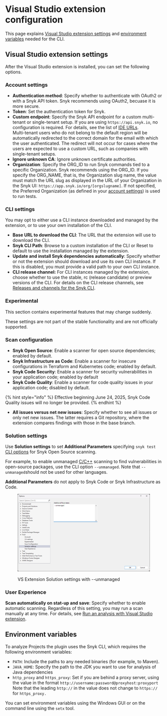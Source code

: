 # Visual Studio extension configuration

This page explains [Visual Studio extension settings](visual-studio-extension-configuration.md#visual-studio-extension-settings) and [environment variables](visual-studio-extension-configuration.md#environment-variables) needed for the CLI.

## Visual Studio extension settings

After the Visual Studio extension is installed, you can set the following options.

### Account settings

* **Authentication method**: Specify whether to authenticate with OAuth2 or with  a Snyk API token.  Snyk recommends using OAuth2, becuase it is more secure.
* **Token**: Set the authentication token for Snyk.
* **Custom endpoint**: Specify the Snyk API endpoint for a custom multi-tenant or single-tenant setup. If you are using `https://api.snyk.io`, no configuration is required. For details, see the list of [IDE URLs](../../../working-with-snyk/regional-hosting-and-data-residency.md#ides-urls).\
  Multi-tenant users who do not belong to the default region will be automatically redirected to the correct domain for the email with which the user authenticated. The redirect will not occur for cases where the users are expected to use a custom URL, such as companies with single-tenant setups.
* **Ignore unknown CA**: Ignore unknown certificate authorities.
* **Organization**: Specify the ORG\_ID to run Snyk commands tied to a specific Organization. Snyk recommends using the ORG\_ID. If you specify the ORG\_NAME, that is, the Organization slug name, the value must match the URL slug as displayed in the URL of your Organization in the Snyk UI: `https://app.snyk.io/org/[orgslugname]`. If not specified, the Preferred Organization (as defined in your [account settings](https://app.snyk.io/account)) is used to run tests.

### CLI settings

You may opt to either use a CLI instance downloaded and managed by the extension, or to use your own installation of the CLI.

* **Base URL to download the CLI**: The URL that the extension will use to download the CLI.
* **Snyk CLI Path**: Browse to a custom installation of the CLI or Reset to default to use the installation managed by the extension.
* **Update and install Snyk dependencies automatically**: Specify whether or not the extension should download and use its own CLI instance. If this is disabled, you must provide a valid path to your own CLI instance.
* **CLI release channel:** For CLI instances managed by the extension, choose whether to use the stable, rc (release candidate) or preview versions of the CLI. For details on the CLI release channels, see [Releases and channels for the Snyk CLI](../../../snyk-cli/releases-and-channels-for-the-snyk-cli.md).

### Experimental

This section contains experimental features that may change suddenly.&#x20;

These settings are not part of the stable functionality and are not officially supported. &#x20;

### Scan configuration

* **Snyk Open Source**: Enable a scanner for open source dependencies; enabled by default.
* **Snyk Infrastructure as Code**: Enable a scanner for insecure configurations in Terraform and Kubernetes code; enabled by default.
* **Snyk Code Security**: Enable a scanner for security vulnerabilities in your application code; enabled by default
* **Snyk Code Quality**: Enable a scanner for code quality issues in your application code; disabled by default.

{% hint style="info" %}
Effective beginning June 24, 2025, Snyk Code Quality issues will no longer be provided.
{% endhint %}

* **All issues versus net new issues**: Specify whether to see all issues or only net new issues. The latter requires a Git repository, where the extension compares findings with those in the base branch.

### Solution settings

Use **Solution settings** to set **Additional Parameters** specifying `snyk test` [CLI options](../../../snyk-cli/commands/test.md) for Snyk Open Source scanning.&#x20;

For example, to enable unmanaged [C/C++](../../../supported-languages-package-managers-and-frameworks/c-c++/) scanning to find vulnerabilities in open-source packages, use the CLI option `--unmanaged`. Note that `--unmanaged`should not be used for other languages.&#x20;

**Additional Parameters** do not apply to Snyk Code or Snyk Infrastructure as Code.&#x20;

<div data-full-width="false"><figure><img src="../../../.gitbook/assets/Screenshot 2025-01-08 164652.png" alt=""><figcaption><p>VS Extension Solution settings with --unmanaged</p></figcaption></figure></div>

### User Experience

**Scan automatically on stat-up and save**: Specify whether to enable automatic scanning. Regardless of this setting, you may run a scan manually at any time. For details, see [Run an analysis with Visual Studio extension](run-an-analysis-with-visual-studio-extension.md).

## Environment variables

To analyze Projects the plugin uses the Snyk CLI, which requires the following environment variables:

* `PATH`: Include the paths to any needed binaries (for example, to Maven).
* `JAVA_HOME`: Specify the path to the JDK you want to use for analysis of Java dependencies
* `http_proxy` and `https_proxy`: Set if you are behind a proxy server, using the value in the format `http://username:password@proxyhost:proxyport`\
  Note that the leading `http://` in the value does not change to `https://` for `https_proxy.`

You can set environment variables using the Windows GUI or on the command line using the `setx` tool.
